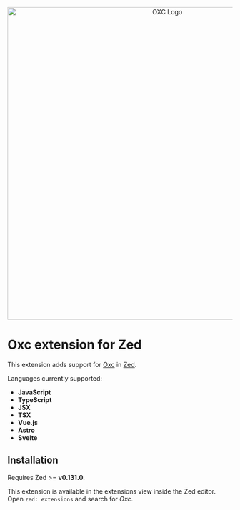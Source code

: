 <p align="center">
  <img alt="OXC Logo" src="https://cdn.jsdelivr.net/gh/oxc-project/oxc-assets/preview-universal.png" width="700">
</p>

# Oxc extension for Zed

This extension adds support for [Oxc](https://github.com/oxc-project/oxc) in [Zed](https://zed.dev/).

Languages currently supported:

- **JavaScript**
- **TypeScript**
- **JSX**
- **TSX**
- **Vue.js**
- **Astro**
- **Svelte**

## Installation

Requires Zed >= **v0.131.0**.

This extension is available in the extensions view inside the Zed editor. Open `zed: extensions` and search for _Oxc_.
